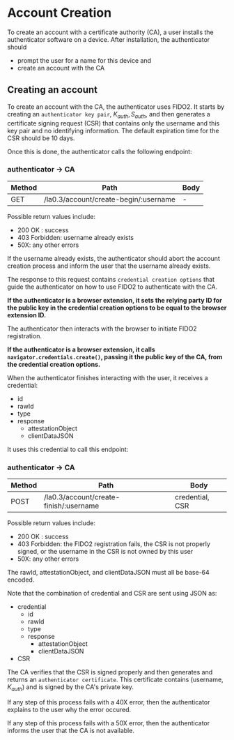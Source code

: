 # Account Creation

To create an account with a certificate authority (CA), a user installs the
authenticator software on a device. After installation, the authenticator should

- prompt the user for a name for this device and
- create an account with the CA

## Creating an account

To create an account with the CA, the authenticator uses FIDO2. It starts by
creating an `authenticator key pair`, $K_{auth}, S_{auth}$, and then generates a
certificate signing request (CSR) that contains only the username and this key
pair and no identifying information. The default expiration time for the CSR
should be 10 days.

Once this is done, the authenticator calls the following endpoint:

### authenticator → CA

| Method | Path                                  | Body |
| ------ | ------------------------------------- | ---- |
| GET    | /la0.3/account/create-begin/:username | -    |

Possible return values include:

- 200 OK : success
- 403 Forbidden: username already exists
- 50X: any other errors

If the username already exists, the authenticator should abort the account
creation process and inform the user that the username already exists.

The response to this request contains `credential creation options` that guide
the authenticator on how to use FIDO2 to authenticate with the CA.

**If the authenticator is a browser extension, it sets the relying party ID for
the public key in the credential creation options to be equal to the browser
extension ID.**

The authenticator then interacts with the browser to initiate FIDO2
registration.

**If the authenticator is a browser extension, it calls
`navigator.credentials.create()`, passing it the public key of the CA, from the
credential creation options.**

When the authenticator finishes interacting with the user, it receives a
credential:

- id
- rawId
- type
- response
  - attestationObject
  - clientDataJSON

It uses this credential to call this endpoint:

### authenticator → CA

| Method | Path                                   | Body                         |
| ------ | -------------------------------------- | ---------------------------- |
| POST   | /la0.3/account/create-finish/:username | credential, CSR |

Possible return values include:

- 200 OK : success
- 403 Forbidden: the FIDO2 registration fails, the CSR is not properly signed,
  or the username in the CSR is not owned by this user
- 50X: any other errors

The rawId, attestationObject, and clientDataJSON must all be base-64 encoded.

Note that the combination of credential and CSR are sent using JSON as:

- credential
  - id
  - rawId
  - type
  - response
    - attestationObject
    - clientDataJSON
- CSR

The CA verifies that the CSR is signed properly and then generates and returns
an `authenticator certificate`. This certificate contains (username, $K_{auth}$)
and is signed by the CA's private key.

If any step of this process fails with a 40X error, then the authenticator
explains to the user why the error occured.

If any step of this process fails with a 50X error, then the authenticator
informs the user that the CA is not available.
